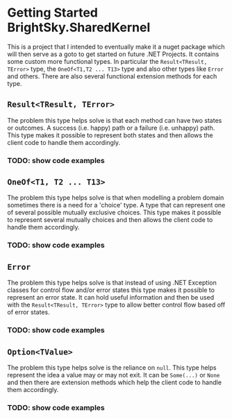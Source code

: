 # Getting Started BrightSky.SharedKernel
This is a project that I intended to eventually make it a nuget package which will then serve as a goto to get started on
future .NET Projects. It contains some custom more functional types. In particular the `Result<TResult, TError>` type, 
the `OneOf<T1,T2 ... T13>` type and also other types like `Error` and others. There are also several functional 
extension methods for each type.

## `Result<TResult, TError>`

The problem this type helps solve is that each method can have two states or outcomes. A success (i.e. happy) path or a 
failure (i.e. unhappy) path. This type makes it possible to represent both states and then allows the client code to 
handle them accordingly.

### TODO: show code examples

## `OneOf<T1, T2 ... T13>`

The problem this type helps solve is that when modelling a problem domain sometimes there is a need for a 'choice' type.
A type that can represent one of several possible mutually exclusive choices. This type makes it possible to represent 
several mutually choices and then allows the client code to handle them accordingly.

### TODO: show code examples

## `Error`

The problem this type helps solve is that instead of using .NET Exception classes for control flow and/or error states 
this type makes it possible to represent an error state. It can hold useful information and then be used with the 
`Result<TResult, TError>` type to allow better control flow based off of error states.

### TODO: show code examples

## `Option<TValue>`

The problem this type helps solve is the reliance on `null`. This type helps represent the idea a value may or may not 
exit. It can be `Some(...)` or `None` and then there are extension methods which help the client code to handle them 
accordingly.

### TODO: show code examples
